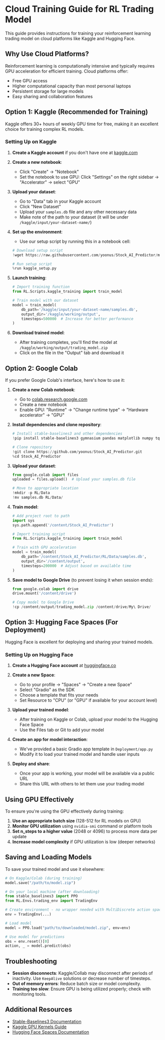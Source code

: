 # Cloud Training Guide for RL Trading Model

This guide provides instructions for training your reinforcement learning trading model on cloud platforms like Kaggle and Hugging Face.

## Why Use Cloud Platforms?

Reinforcement learning is computationally intensive and typically requires GPU acceleration for efficient training. Cloud platforms offer:

- Free GPU access
- Higher computational capacity than most personal laptops
- Persistent storage for large models
- Easy sharing and collaboration features

## Option 1: Kaggle (Recommended for Training)

Kaggle offers 30+ hours of weekly GPU time for free, making it an excellent choice for training complex RL models.

### Setting Up on Kaggle

1. **Create a Kaggle account** if you don't have one at [kaggle.com](https://www.kaggle.com/)

2. **Create a new notebook**:
   - Click "Create" → "Notebook"
   - Set the notebook to use GPU: Click "Settings" on the right sidebar → "Accelerator" → select "GPU"

3. **Upload your dataset**:
   - Go to "Data" tab in your Kaggle account
   - Click "New Dataset"
   - Upload your `samples.db` file and any other necessary data
   - Make note of the path to your dataset (it will be under `/kaggle/input/your-dataset-name/`)

4. **Set up the environment**:
   - Use our setup script by running this in a notebook cell:
   
   ```python
   # Download setup script
   !wget https://raw.githubusercontent.com/yoonus/Stock_AI_Predictor/main/RL/Scripts/kaggle_setup.py
   
   # Run setup script
   %run kaggle_setup.py
   ```

5. **Launch training**:
   ```python
   # Import training function
   from RL.Scripts.kaggle_training import train_model
   
   # Train model with our dataset
   model = train_model(
       db_path='/kaggle/input/your-dataset-name/samples.db',
       output_dir='/kaggle/working/output',
       timesteps=500000  # Increase for better performance
   )
   ```

6. **Download trained model**:
   - After training completes, you'll find the model at `/kaggle/working/output/trading_model.zip`
   - Click on the file in the "Output" tab and download it

## Option 2: Google Colab

If you prefer Google Colab's interface, here's how to use it:

1. **Create a new Colab notebook**:
   - Go to [colab.research.google.com](https://colab.research.google.com/)
   - Create a new notebook
   - Enable GPU: "Runtime" → "Change runtime type" → "Hardware accelerator" → "GPU"

2. **Install dependencies and clone repository**:
   ```python
   # Install stable-baselines3 and other dependencies
   !pip install stable-baselines3 gymnasium pandas matplotlib numpy tqdm scikit-learn shap
   
   # Clone repository
   !git clone https://github.com/yoonus/Stock_AI_Predictor.git
   %cd Stock_AI_Predictor
   ```

3. **Upload your dataset**:
   ```python
   from google.colab import files
   uploaded = files.upload()  # Upload your samples.db file
   
   # Move to appropriate location
   !mkdir -p RL/Data
   !mv samples.db RL/Data/
   ```

4. **Train model**:
   ```python
   # Add project root to path
   import sys
   sys.path.append('/content/Stock_AI_Predictor')
   
   # Import training script
   from RL.Scripts.kaggle_training import train_model
   
   # Train with GPU acceleration
   model = train_model(
       db_path='/content/Stock_AI_Predictor/RL/Data/samples.db',
       output_dir='/content/output',
       timesteps=200000  # Adjust based on available time
   )
   ```

5. **Save model to Google Drive** (to prevent losing it when session ends):
   ```python
   from google.colab import drive
   drive.mount('/content/drive')
   
   # Copy model to Google Drive
   !cp /content/output/trading_model.zip /content/drive/My\ Drive/
   ```

## Option 3: Hugging Face Spaces (For Deployment)

Hugging Face is excellent for deploying and sharing your trained models.

### Setting Up on Hugging Face

1. **Create a Hugging Face account** at [huggingface.co](https://huggingface.co/)

2. **Create a new Space**:
   - Go to your profile → "Spaces" → "Create a new Space"
   - Select "Gradio" as the SDK
   - Choose a template that fits your needs
   - Set Resource to "CPU" (or "GPU" if available for your account level)

3. **Upload your trained model**:
   - After training on Kaggle or Colab, upload your model to the Hugging Face Space
   - Use the Files tab or Git to add your model

4. **Create an app for model interaction**:
   - We've provided a basic Gradio app template in `Deployment/app.py`
   - Modify it to load your trained model and handle user inputs

5. **Deploy and share**:
   - Once your app is working, your model will be available via a public URL
   - Share this URL with others to let them use your trading model

## Using GPU Effectively

To ensure you're using the GPU effectively during training:

1. **Use an appropriate batch size** (128-512 for RL models on GPU)
2. **Monitor GPU utilization** using `nvidia-smi` command or platform tools
3. **Set n_steps to a higher value** (2048 or 4096) to process more data per update
4. **Increase model complexity** if GPU utilization is low (deeper networks)

## Saving and Loading Models

To save your trained model and use it elsewhere:

```python
# On Kaggle/Colab (during training)
model.save("/path/to/model.zip")

# On your local machine (after downloading)
from stable_baselines3 import PPO
from RL.Envs.trading_env import TradingEnv

# Create environment - no wrapper needed with MultiDiscrete action space
env = TradingEnv(...)

# Load model
model = PPO.load("path/to/downloaded/model.zip", env=env)

# Use model for predictions
obs = env.reset()[0]
action, _ = model.predict(obs)
```

## Troubleshooting

- **Session disconnects**: Kaggle/Collab may disconnect after periods of inactivity. Use `KeepAlive` solutions or decrease number of timesteps.
- **Out of memory errors**: Reduce batch size or model complexity.
- **Training too slow**: Ensure GPU is being utilized properly; check with monitoring tools.

## Additional Resources

- [Stable-Baselines3 Documentation](https://stable-baselines3.readthedocs.io/)
- [Kaggle GPU Kernels Guide](https://www.kaggle.com/docs/efficient-gpu-usage)
- [Hugging Face Spaces Documentation](https://huggingface.co/docs/hub/spaces)
